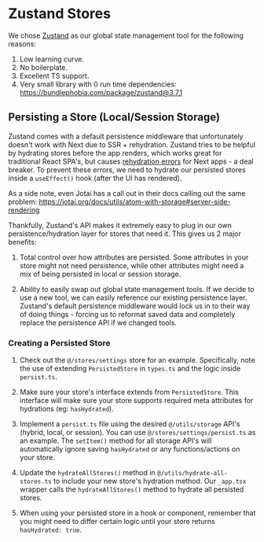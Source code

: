 # Zustand Stores

We chose [Zustand](https://github.com/pmndrs/zustand) as our global state management tool for the following reasons:

1. Low learning curve.
2. No boilerplate.
3. Excellent TS support.
4. Very small library with 0 run time dependencies: https://bundlephobia.com/package/zustand@3.7.1

## Persisting a Store (Local/Session Storage)

Zustand comes with a default persistence middleware that unfortunately doesn't work with Next due to SSR + rehydration. Zustand tries to be helpful by hydrating stores before the app renders, which works great for traditional React SPA's, but causes [rehydration errors](https://www.joshwcomeau.com/react/the-perils-of-rehydration) for Next apps - a deal breaker. To prevent these errors, we need to hydrate our persisted stores inside a `useEffect()` hook (after the UI has rendered).

As a side note, even Jotai has a call out in their docs calling out the same problem: https://jotai.org/docs/utils/atom-with-storage#server-side-rendering

Thankfully, Zustand's API makes it extremely easy to plug in our own persistence/hydration layer for stores that need it. This gives us 2 major benefits:

1. Total control over how attributes are persisted. Some attributes in your store might not need persistence, while other attributes might need a mix of being persisted in local or session storage.

2. Ability to easily swap out global state management tools. If we decide to use a new tool, we can easily reference our existing persistence layer. Zustand's default persistence middleware would lock us in to their way of doing things - forcing us to reformat saved data and completely replace the persistence API if we changed tools.

### Creating a Persisted Store

1. Check out the `@/stores/settings` store for an example. Specifically, note the use of extending `PersistedStore` in `types.ts` and the logic inside `persist.ts`.

2. Make sure your store's interface extends from `PersistedStore`. This interface will make sure your store supports required meta attributes for hydrations (eg: `hasHydrated`).

3. Implement a `persist.ts` file using the desired `@/utils/storage` API's (hybrid, local, or session). You can use `@/stores/settings/persist.ts` as an example. The `setItem()` method for all storage API's will automatically ignore saving `hasHydrated` or any functions/actions on your store.

4. Update the `hydrateAllStores()` method in `@/utils/hydrate-all-stores.ts` to include your new store's hydration method. Our `_app.tsx` wrapper calls the `hydrateAllStores()` method to hydrate all persisted stores.

5. When using your persisted store in a hook or component, remember that you might need to differ certain logic until your store returns `hasHydrated: true`.
